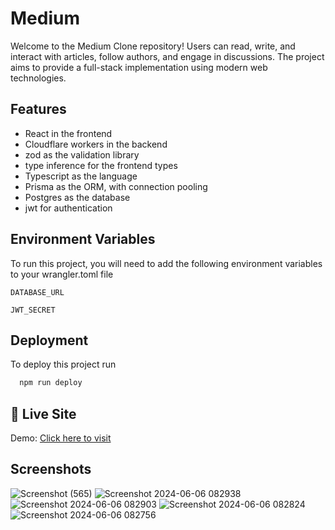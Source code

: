 
# Medium

Welcome to the Medium Clone repository! Users can read, write, and interact with articles, follow authors, and engage in discussions. The project aims to provide a full-stack implementation using modern web technologies.


## Features

- React in the frontend
- Cloudflare workers in the backend
- zod as the validation library
- type inference for the frontend types
- Typescript as the language
- Prisma as the ORM, with connection pooling
- Postgres as the database
- jwt for authentication
 


## Environment Variables

To run this project, you will need to add the following environment variables to your wrangler.toml file

`DATABASE_URL`

`JWT_SECRET`


## Deployment

To deploy this project run

```bash
  npm run deploy
```

## 🚀 Live Site
Demo: [Click here to visit](https://medium-peach-six.vercel.app/signup)

## Screenshots


![Screenshot (565)](https://github.com/dixita45/medium/assets/171350887/e1275dbc-c8e2-49f0-810d-9897255621ce)
![Screenshot 2024-06-06 082938](https://github.com/dixita45/medium/assets/171350887/3c9e234f-26c9-4bbf-a873-6f814c3ba738)
![Screenshot 2024-06-06 082903](https://github.com/dixita45/medium/assets/171350887/1b389bdd-df32-431c-a2e0-d353a53781a7)
![Screenshot 2024-06-06 082824](https://github.com/dixita45/medium/assets/171350887/cdca43a4-8ae1-4f2d-83e9-09c768838905)
![Screenshot 2024-06-06 082756](https://github.com/dixita45/medium/assets/171350887/ebec0c8a-2916-4384-87a8-c7a031256929)



